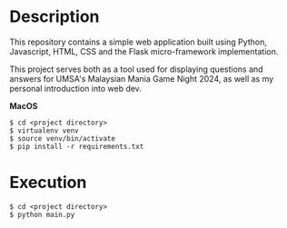 # Description
This repository contains a simple web application built using Python, Javascript, HTML, CSS and the Flask micro-framework implementation.

This project serves both as a tool used for displaying questions and answers for UMSA's Malaysian Mania Game Night 2024, as well as my personal introduction into web dev. 

**MacOS**
```shell
$ cd <project directory>
$ virtualenv venv
$ source venv/bin/activate
$ pip install -r requirements.txt
```

# Execution
```shell
$ cd <project directory>
$ python main.py
```
